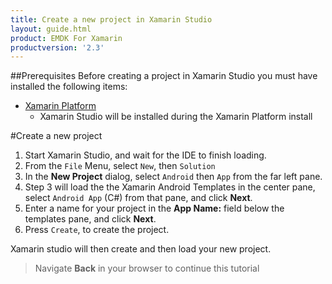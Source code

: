 ```yaml
---
title: Create a new project in Xamarin Studio
layout: guide.html
product: EMDK For Xamarin
productversion: '2.3'
---
```


##Prerequisites
Before creating a project in Xamarin Studio you must have installed the following items:

* [Xamarin Platform](http://xamarin.com/download)
  * Xamarin Studio will be installed during the Xamarin Platform install

#Create a new project

1. Start Xamarin Studio, and wait for the IDE to finish loading.
2. From the `File` Menu, select `New`, then `Solution`
3. In the **New Project** dialog, select `Android` then `App` from the far left pane.
4. Step 3 will load the the Xamarin Android Templates in the center pane, select `Android App` (C#) from that pane, and click **Next**.
5. Enter a name for your project in the **App Name:** field below the templates pane, and click **Next**.
6. Press `Create`, to create the project.

Xamarin studio will then create and then load your new project.

> Navigate **Back** in your browser to continue this tutorial














